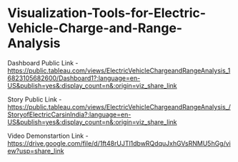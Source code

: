 # Visualization-Tools-for-Electric-Vehicle-Charge-and-Range-Analysis


Dashboard Public Link - https://public.tableau.com/views/ElectricVehicleChargeandRangeAnalysis_16823105682600/Dashboard1?:language=en-US&publish=yes&:display_count=n&:origin=viz_share_link 

Story Public Link - https://public.tableau.com/views/ElectricVehicleChargeandRangeAnalysis_/StoryofElectricCarsinIndia?:language=en-US&publish=yes&:display_count=n&:origin=viz_share_link

Video Demonstartion Link - https://drive.google.com/file/d/1ft48rUJTl1dbwRQdquJxhGVsRNMU5hGg/view?usp=share_link
